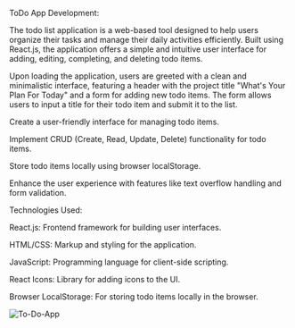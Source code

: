 ToDo App Development:

The todo list application is a web-based tool designed to help users organize their tasks and manage their daily activities efficiently. Built using React.js, the application offers a simple and intuitive user interface for adding, editing, completing, and deleting todo items.

Upon loading the application, users are greeted with a clean and minimalistic interface, featuring a header with the project title "What's Your Plan For Today" and a form for adding new todo items. The form allows users to input a title for their todo item and submit it to the list.

Create a user-friendly interface for managing todo items.

Implement CRUD (Create, Read, Update, Delete) functionality for todo items.

Store todo items locally using browser localStorage.

Enhance the user experience with features like text overflow handling and form validation.

Technologies Used:

React.js: Frontend framework for building user interfaces.

HTML/CSS: Markup and styling for the application.

JavaScript: Programming language for client-side scripting.

React Icons: Library for adding icons to the UI.

Browser LocalStorage: For storing todo items locally in the browser.


![To-Do-App](https://github.com/jyotisingh-929/ToDo_App/assets/138880101/6d52276a-fbfc-4139-ba97-fc7a69bc356c)
